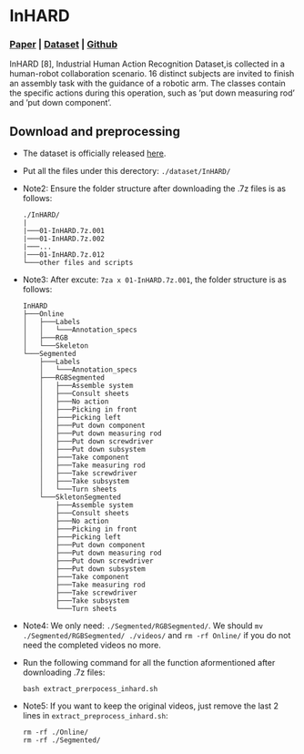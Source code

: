 # InHARD

### [Paper](https://www.researchgate.net/profile/Mejdi-Dallel/publication/344252122_InHARD_-_Industrial_Human_Action_Recognition_Dataset_in_the_Context_of_Industrial_Collaborative_Robotics/links/5f60cdb692851c078967e929/InHARD-Industrial-Human-Action-Recognition-Dataset-in-the-Context-of-Industrial-Collaborative-Robotics.pdf) | [Dataset](https://lineact.cesi.fr/inhard-industrial-human-action-recognition-dataset/) | [Github](https://github.com/vhavard/InHARD)


InHARD [8], Industrial Human Action Recognition Dataset,is collected in a human-robot collaboration scenario. 16 distinct subjects are invited to finish an assembly task with the guidance of a robotic arm. The classes contain the specific actions during this operation, such as ’put down measuring rod’ and ’put down component’.

## Download and preprocessing

- The dataset is officially released [here](https://zenodo.org/record/4003541#.ZBkotuzMJhE).

- Put all the files under this derectory:  `./dataset/InHARD/`

- Note2: Ensure the folder structure after downloading the .7z files is as follows:

    ```
    ./InHARD/
    |
    |───01-InHARD.7z.001
    |───01-InHARD.7z.002
    |───...
    |───01-InHARD.7z.012
    └───other files and scripts
    ```

- Note3: After excute: `7za x 01-InHARD.7z.001`, the folder structure is as follows:

    ```
    InHARD
    ├───Online
    │   ├───Labels
    │   │   └───Annotation_specs
    │   ├───RGB
    │   └───Skeleton
    └───Segmented
        ├───Labels
        │   └───Annotation_specs
        ├───RGBSegmented
        │   ├───Assemble system
        │   ├───Consult sheets
        │   ├───No action
        │   ├───Picking in front
        │   ├───Picking left
        │   ├───Put down component
        │   ├───Put down measuring rod
        │   ├───Put down screwdriver
        │   ├───Put down subsystem
        │   ├───Take component
        │   ├───Take measuring rod
        │   ├───Take screwdriver
        │   ├───Take subsystem
        │   └───Turn sheets
        └───SkletonSegmented
            ├───Assemble system
            ├───Consult sheets
            ├───No action
            ├───Picking in front
            ├───Picking left
            ├───Put down component
            ├───Put down measuring rod
            ├───Put down screwdriver
            ├───Put down subsystem
            ├───Take component
            ├───Take measuring rod
            ├───Take screwdriver
            ├───Take subsystem
            └───Turn sheets
    ```

- Note4: We only need: `./Segmented/RGBSegmented/`. We should `mv ./Segmented/RGBSegmented/ ./videos/` and  `rm -rf Online/` if you do not need the completed videos no more.


- Run the following command for all the function aformentioned after downloading .7z files: 
    ```
    bash extract_prerpocess_inhard.sh
    ```

- Note5: If you want to keep the original videos, just remove the last 2 lines in `extract_preprocess_inhard.sh`:
    ```
    rm -rf ./Online/
    rm -rf ./Segmented/
    ```